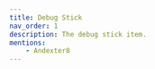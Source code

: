 ```yaml
---
title: Debug Stick
nav_order: 1
description: The debug stick item.
mentions:
    - Andexter8
---
```


<template-Stub />

<!-- <template-Update details="a" />
<template-EmptySection />
<template-ExpandSection />
<template-IncompleteSection />
<template-MissingInformation />
<template-Stub />
<template-TooTechnical />
<template-WorkInProgress section="section" />
<msgbox mini />
<template-Shelved /> -->
